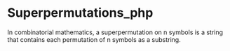 # Superpermutations_php
In combinatorial mathematics, a superpermutation on n symbols is a string that contains each permutation of n symbols as a substring.
